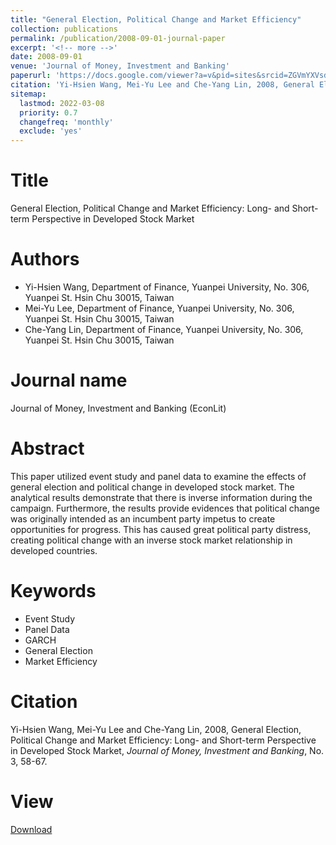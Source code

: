 ```yaml
---
title: "General Election, Political Change and Market Efficiency"
collection: publications
permalink: /publication/2008-09-01-journal-paper
excerpt: '<!-- more -->'
date: 2008-09-01 
venue: 'Journal of Money, Investment and Banking'
paperurl: 'https://docs.google.com/viewer?a=v&pid=sites&srcid=ZGVmYXVsdGRvbWFpbnxteWxlZTkwMHxneDozMzAyNmZhMjNhYzI0NGI3'
citation: 'Yi-Hsien Wang, Mei-Yu Lee and Che-Yang Lin, 2008, General Election, Political Change and Market Efficiency: Long- and Short-term Perspective in Developed Stock Market,&quot; <i>Journal of Money, Investment and Banking</i>, No. 3, 58-67.'
sitemap:
  lastmod: 2022-03-08
  priority: 0.7
  changefreq: 'monthly'
  exclude: 'yes'
---
```



# Title
General Election, Political Change and Market Efficiency: Long- and Short-term Perspective in Developed Stock Market

# Authors

- Yi-Hsien Wang, Department of Finance, Yuanpei University, No. 306, Yuanpei St. Hsin Chu 30015, Taiwan
- Mei-Yu Lee, Department of Finance, Yuanpei University, No. 306, Yuanpei St. Hsin Chu 30015, Taiwan
- Che-Yang Lin, Department of Finance, Yuanpei University, No. 306, Yuanpei St. Hsin Chu 30015, Taiwan

<!-- more -->

# Journal name

Journal of Money, Investment and Banking (EconLit)

# Abstract

This paper utilized event study and panel data to examine the effects of general election and political change in developed stock market. The analytical results demonstrate that there is inverse information during the campaign. Furthermore, the results provide
evidences that political change was originally intended as an incumbent party impetus to create opportunities for progress. This has caused great political party distress, creating political change with an inverse stock market relationship in developed countries.

# Keywords

- Event Study
- Panel Data
- GARCH
- General Election
- Market Efficiency

# Citation

Yi-Hsien Wang, Mei-Yu Lee and Che-Yang Lin, 2008, General Election, Political Change and Market Efficiency: Long- and Short-term Perspective in Developed Stock Market, *Journal of Money, Investment and Banking*, No. 3, 58-67. 

# View

[Download](https://docs.google.com/viewer?a=v&pid=sites&srcid=ZGVmYXVsdGRvbWFpbnxteWxlZTkwMHxneDozMzAyNmZhMjNhYzI0NGI3)